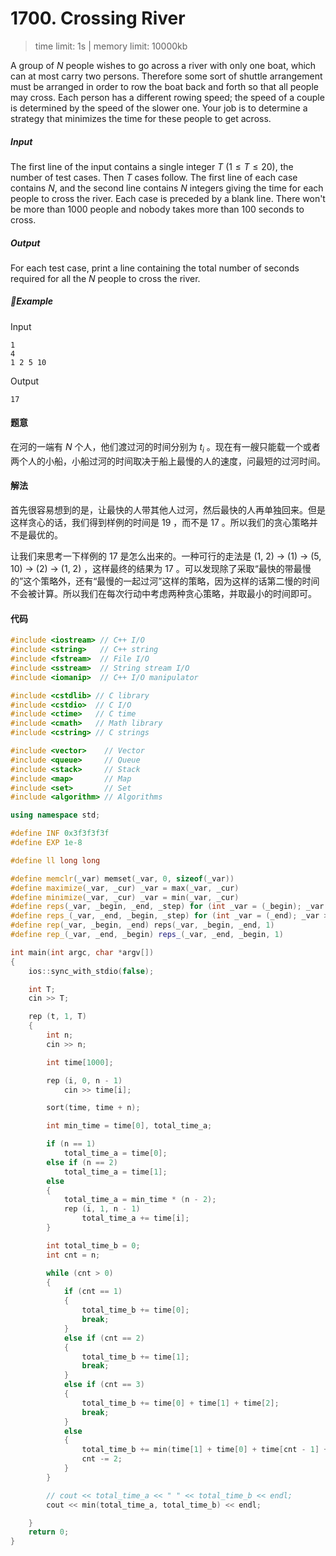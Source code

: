 # 1700. Crossing River

> time limit: 1s | memory limit: 10000kb

A group of $N$ people wishes to go across a river with only one boat, which can at most carry two persons. Therefore some sort of shuttle arrangement must be arranged in order to row the boat back and forth so that all people may cross. Each person has a different rowing speed; the speed of a couple is determined by the speed of the slower one. Your job is to determine a strategy that minimizes the time for these people to get across.

##### Input

The first line of the input contains a single integer $T$ ($1 \leq T \leq 20$), the number of test cases. Then $T$ cases follow. The first line of each case contains $N$, and the second line contains $N$ integers giving the time for each people to cross the river. Each case is preceded by a blank line. There won't be more than $1000$ people and nobody takes more than $100$ seconds to cross.

##### Output

For each test case, print a line containing the total number of seconds required for all the $N$ people to cross the river.

##### Example

Input
```text
1
4
1 2 5 10
```
Output
```text
17
```

#### 题意

在河的一端有 $N$ 个人，他们渡过河的时间分别为 $t_i$ 。现在有一艘只能载一个或者两个人的小船，小船过河的时间取决于船上最慢的人的速度，问最短的过河时间。

#### 解法

首先很容易想到的是，让最快的人带其他人过河，然后最快的人再单独回来。但是这样贪心的话，我们得到样例的时间是 $19$ ，而不是 $17$ 。所以我们的贪心策略并不是最优的。

让我们来思考一下样例的 $17$ 是怎么出来的。一种可行的走法是 (1, 2) -> (1) -> (5, 10) -> (2) -> (1, 2) ，这样最终的结果为 $17$ 。可以发现除了采取“最快的带最慢的”这个策略外，还有“最慢的一起过河”这样的策略，因为这样的话第二慢的时间不会被计算。所以我们在每次行动中考虑两种贪心策略，并取最小的时间即可。

#### 代码

```cpp
#include <iostream> // C++ I/O
#include <string>   // C++ string
#include <fstream>  // File I/O
#include <sstream>  // String stream I/O
#include <iomanip>  // C++ I/O manipulator

#include <cstdlib> // C library
#include <cstdio>  // C I/O
#include <ctime>   // C time
#include <cmath>   // Math library
#include <cstring> // C strings

#include <vector>    // Vector
#include <queue>     // Queue
#include <stack>     // Stack
#include <map>       // Map
#include <set>       // Set
#include <algorithm> // Algorithms

using namespace std;

#define INF 0x3f3f3f3f
#define EXP 1e-8

#define ll long long

#define memclr(_var) memset(_var, 0, sizeof(_var))
#define maximize(_var, _cur) _var = max(_var, _cur)
#define minimize(_var, _cur) _var = min(_var, _cur)
#define reps(_var, _begin, _end, _step) for (int _var = (_begin); _var <= (_end); _var += (_step))
#define reps_(_var, _end, _begin, _step) for (int _var = (_end); _var >= (_begin); _var -= (_step))
#define rep(_var, _begin, _end) reps(_var, _begin, _end, 1)
#define rep_(_var, _end, _begin) reps_(_var, _end, _begin, 1)

int main(int argc, char *argv[])
{
    ios::sync_with_stdio(false);

    int T;
    cin >> T;

    rep (t, 1, T)
    {
        int n;
        cin >> n;

        int time[1000];

        rep (i, 0, n - 1)
            cin >> time[i];

        sort(time, time + n);

        int min_time = time[0], total_time_a;

        if (n == 1)
            total_time_a = time[0];
        else if (n == 2)
            total_time_a = time[1];
        else
        {
            total_time_a = min_time * (n - 2);
            rep (i, 1, n - 1)
                total_time_a += time[i];
        }

        int total_time_b = 0;
        int cnt = n;

        while (cnt > 0)
        {
            if (cnt == 1)
            {
                total_time_b += time[0];
                break;
            }
            else if (cnt == 2)
            {
                total_time_b += time[1];
                break;
            }
            else if (cnt == 3)
            {
                total_time_b += time[0] + time[1] + time[2];
                break;
            }
            else
            {
                total_time_b += min(time[1] + time[0] + time[cnt - 1] + time[1], time[cnt - 1] + time[0] + time[cnt - 2] + time[0]);
                cnt -= 2;
            }
        }

        // cout << total_time_a << " " << total_time_b << endl;
        cout << min(total_time_a, total_time_b) << endl;

    }
    return 0;
}
```